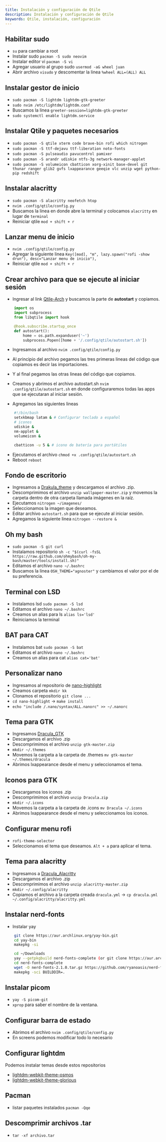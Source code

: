 ```yaml
---
title: Instalación y configuración de Qtile
description: Instalación y configuración de Qtile
keywords: Qtile, instalación, configuración
---
```


## Habilitar sudo

- `su` para cambiar a root
- Instalar sudo `pacman -S sudo neovim`
- Instalar editor vi `pacman -S vi`
- Agregar usuario al grupo sudo `usermod -aG wheel juan`
- Abrir archivo `visudo` y descomentar la linea `%wheel ALL=(ALL) ALL`

## Instalar gestor de inicio

- `sudo pacman -S lightdm lightdm-gtk-greeter`
- `sudo nvim /etc/lightdm/lightdm.conf`
- Buscamos la linea `greeter-session=lightdm-gtk-greeter`
- `sudo systemctl enable lightdm.service`

## Instalar Qtile y paquetes necesarios

- `sudo pacman -S qtile xterm code brave-bin rofi which nitrogen`
- `sudo pacman -S ttf-dejavu ttf-liberation noto-fonts`
- `sudo pacman -S pulseaudio pavucontrol pamixer`
- `sudo pacman -S arandr udiskie ntfs-3g network-manager-applet`
- `sudo pacman -S volumeicon cbatticon xorg-xinit base-devel git thunar ranger glib2 gvfs lxappearance geeqie vlc unzip wget python-pip redshift`

## Instalar alacritty

- `sudo pacman -S alacritty neofetch htop`
- `nvim .config/qtile/config.py`
- Buscamos la linea en donde abre la terminal y colocamos `alacritty` en lugar de `terminal`
- Reiniciar qtile `mod + shift + r`

## Lanzar menu de inicio

- `nvim .config/qtile/config.py`
- Agregar la siguiente linea `Key([mod], "m", lazy.spawn("rofi -show drun"), desc="Lanzar menu de inicio"),`
- Reiniciar qtile `mod + shift + r`

## Crear archivo para que se ejecute al iniciar sesión

- Ingresar al link [Qtile-Arch](https://wiki.archlinux.org/title/Qtile) y buscamos la parte de **autostart** y copiamos.

```python
    import os
    import subprocess
    from libqtile import hook

    @hook.subscribe.startup_once
    def autostart():
        home = os.path.expanduser('~')
        subprocess.Popen([home + '/.config/qtile/autostart.sh'])
```

- Ingresamos al archivo `nvim .config/qtile/config.py`
- Al principio del archivo pegamos las tres primeras lineas del código que copiamos es decir las importaciones.
- Y al final pegamos las otras lineas del código que copiamos.

- Creamos y abrimos el archivo autostart.sh `nvim .config/qtile/autostart.sh` en donde configuraremos todas las apps que se ejecutaran al iniciar sesión.
- Agregamos las siguientes lineas

```bash
    #!/bin/bash
    setxkbmap latam & # Configurar teclado a español
    # iconos
    udiskie &
    nm-applet &
    volumeicon &

    cbatticon -u 5 & # icono de batería para portátiles
```

- Ejecutamos el archivo `chmod +x .config/qtile/autostart.sh`
- Reboot `reboot`

## Fondo de escritorio

- Ingresamos a [Drakula_theme](https://draculatheme.com/wallpaper) y descargamos el archivo .zip.
- Descomprimimos el archivo `unzip wallpaper-master.zip` y movemos la carpeta dentro de otra carpeta llamada imágenes en la raíz.
- Ejecutamos `nitrogen ~/imagenes/`
- Seleccionamos la imagen que deseamos.
- Editar archivo `autostart.sh` para que se ejecute al iniciar sesión.
- Agregamos la siguiente linea `nitrogen --restore &`

## Oh my bash

- `sudo pacman -S git curl`
- Instalamos repositorio `sh -c "$(curl -fsSL https://raw.github.com/ohmybash/oh-my-bash/master/tools/install.sh)"`
- Editamos el archivo `nano ~/.bashrc`
- Buscamos la linea `OSH_THEME="agnoster"` y cambiamos el valor por el de su preferencia.

## Terminal con LSD

- Instalamos lsd `sudo pacman -S lsd`
- Editamos el archivo `nano ~/.bashrc`
- Creamos un alias para ls `alias ls='lsd'`
- Reiniciamos la terminal

## BAT para CAT

- Instalamos bat `sudo pacman -S bat`
- Editamos el archivo `nano ~/.bashrc`
- Creamos un alias para cat `alias cat='bat'`

## Personalizar nano

- Ingresamos al repositorio de [nano-highlight](https://github.com/valerie-makes/nano-highlight)
- Creamos carpeta `mkdir kk`
- Clonamos el repositorio `git clone ...`
- `cd nano-highlight` -> `make install`
- `echo "include /.nano/syntax/ALL.nanorc" >> ~/.nanorc`

## Tema para GTK

- Ingresamos [Dracula_GTK](https://draculatheme.com/gtk)
- Descargamos el archivo .zip
- Descomprimimos el archivo `unzip gtk-master.zip`
- `mkdir ~/.themes`
- Movemos la carpeta a la carpeta de .themes `mv gtk-master ~/.themes/dracula`
- Abrimos lxappearance desde el menu y seleccionamos el tema.

## Iconos para GTK

- Descargamos los iconos .zip
- Descomprimimos el archivo `unzip Dracula.zip`
- `mkdir ~/.icons`
- Movemos la carpeta a la carpeta de .icons `mv Dracula ~/.icons`
- Abrimos lxappearance desde el menu y seleccionamos los iconos.

## Configurar menu rofi

- `rofi-theme-selector`
- Seleccionamos el tema que deseamos. `Alt + a` para aplicar el tema.

## Tema para alacritty

- Ingresamos a [Dracula_Alacritty](https://draculatheme.com/alacritty)
- Descargamos el archivo .zip
- Descomprimimos el archivo `unzip alacritty-master.zip`
- `mkdir ~/.config/alacritty`
- Copiamos el archivo a la carpeta creada `dracula.yml` -> `cp dracula.yml ~/.config/alacritty/alacritty.yml`

## Instalar nerd-fonts

- Instalar yay

```bash
    git clone https://aur.archlinux.org/yay-bin.git
    cd yay-bin
    makepkg -si
```

```bash
    cd ~/Downloads
    yay --getpkgbuild nerd-fonts-complete (or git clone https://aur.archlinux.org/nerd-fonts-complete.git)
    cd nerd-fonts-complete
    wget -O nerd-fonts-2.1.0.tar.gz https://github.com/ryanoasis/nerd-fonts/archive/v2.1.0.tar.gz
    makepkg -sci BUILDDIR=.
```

## Instalar picom

- `yay -S picom-git`
- `xprop` para saber el nombre de la ventana.

## Configurar barra de estado

- Abrimos el archivo `nvim .config/qtile/config.py`
- En screens podemos modificar todo lo necesario

## Configurar lightdm

Podemos instalar temas desde estos repositorios

- [lightdm-webkit-theme-osmos](https://github.com/Exauthor/lightdm-webkit-theme-osmos)
- [lightdm-webkit-theme-glorious](https://github.com/manilarome/lightdm-webkit2-theme-glorious)

## Pacman

- listar paquetes instalados `pacman -Qqe`

## Descomprimir archivos .tar

- `tar -xf archivo.tar`
